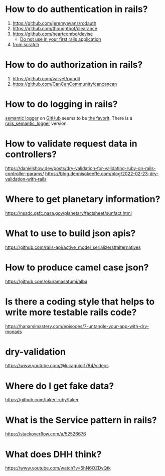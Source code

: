 # How to do authentication in rails?

1. https://github.com/jeremyevans/rodauth
2. https://github.com/thoughtbot/clearance
3. https://github.com/heartcombo/devise
    - [Do not use in your first rails application](https://github.com/heartcombo/devise#starting-with-rails)
4. [from scratch](https://stevepolito.design/blog/rails-authentication-from-scratch)

# How to do authorization in rails?

1. https://github.com/varvet/pundit
2. https://github.com/CanCanCommunity/cancancan

# How to do logging in rails?

[semantic logger](https://logger.rocketjob.io/) on [GitHub](https://github.com/reidmorrison/semantic_logger) seems to be [the favorit](https://www.reddit.com/r/rails/comments/118t23n/structured_logging_with_rails/).
There is a [rails_semantic_logger](https://github.com/reidmorrison/rails_semantic_logger) version.

# How to validate request data in controllers?

https://danielshow.dev/posts/dry-validation-for-validating-ruby-on-rails-controller-params/
https://blog.dennisokeeffe.com/blog/2022-02-23-dry-validation-with-rails

# Where to get planetary information?

https://nssdc.gsfc.nasa.gov/planetary/factsheet/sunfact.html


# What to use to build json apis?

https://github.com/rails-api/active_model_serializers#alternatives

# How to produce camel case json?

https://github.com/okuramasafumi/alba

# Is there a coding style that helps to write more testable rails code?

https://hanamimastery.com/episodes/7-untangle-your-app-with-dry-monads

# dry-validation

https://www.youtube.com/@lucaguidi1784/videos

# Where do I get fake data?

https://github.com/faker-ruby/faker

# What is the Service pattern in rails?

https://stackoverflow.com/a/52526676

# What does DHH think?

https://www.youtube.com/watch?v=5hN6OZDyQtk
